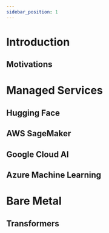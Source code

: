```yaml
---
sidebar_position: 1
---
```


# Introduction

## Motivations

# Managed Services

## Hugging Face

## AWS SageMaker

## Google Cloud AI

## Azure Machine Learning

# Bare Metal

## Transformers



